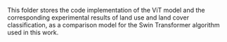 This folder stores the code implementation of the ViT model and the corresponding experimental results of land use and land cover classification, as a comparison model for the Swin Transformer algorithm used in this work.
